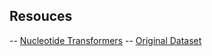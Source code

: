 ## Resouces

-- [Nucleotide Transformers](https://github.com/instadeepai/nucleotide-transformer)
-- [Original Dataset](https://huggingface.co/InstaDeepAI/nucleotide-transformer-2.5b-multi-species)
